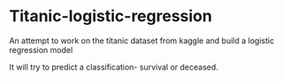 # Titanic-logistic-regression
An attempt to work on the titanic dataset from kaggle and build a logistic regression model

It will try to predict a classification- survival or deceased.
